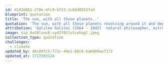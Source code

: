 ```yaml
---
id: d1d168b1-270e-4fc9-b723-1c65d0552fad
blueprint: quotation
title: 'The sun, with all those planets..'
quotation: 'The sun, with all those planets revolving around it and dependent on it, can still ripen a bunch of grapes as if it had nothing else in the universe to do.'
attribution: 'Galileo Galilei (1564 - 1842)  natural philosopher, astronomer, and mathematician'
image: oip.4at6lzuc8-vyd3f0tlutcwhagl.jpeg
collection_type: quotation
challenges:
  - climate
updated_by: 46c097c5-771c-49e2-b8c6-ba6009ae7172
updated_at: 1727383124
---
```

